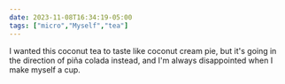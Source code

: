 ```yaml
---
date: 2023-11-08T16:34:19-05:00
tags: ["micro","Myself","tea"]
---
```

I wanted this coconut tea to taste like coconut cream pie, but it's going in the direction of piña colada instead, and I'm always disappointed when I make myself a cup.